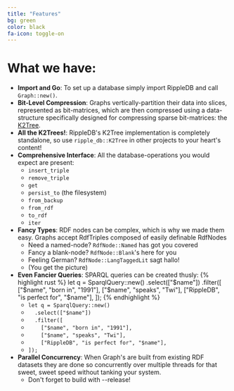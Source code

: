 ```yaml
---
title: "Features"
bg: green
color: black
fa-icon: toggle-on
---
```


# What we have:

- **Import and Go**: To set up a database simply import RippleDB and call `Graph::new()`.
- **Bit-Level Compression**: Graphs vertically-partition their data into slices, represented as bit-matrices, which are then compressed using a data-structure specifically designed for compressing sparse bit-matrices: the [K2Tree](http://swp.dcc.uchile.cl/TR/2009/TR_DCC-20090429-005.pdf).
- **All the K2Trees!**: RippleDB's K2Tree implementation is completely standalone, so use `ripple_db::K2Tree` in other projects to your heart's content!
- **Comprehensive Interface**: All the database-operations you would expect are present:
  - `insert_triple`
  - `remove_triple`
  - `get`
  - `persist_to` (the filesystem)
  - `from_backup`
  - `from_rdf`
  - `to_rdf`
  - `iter`
- **Fancy Types**: RDF nodes can be complex, which is why we made them easy. Graphs accept RdfTriples composed of easily definable RdfNodes
  - Need a named-node? `RdfNode::Named` has got you covered
  - Fancy a blank-node? `RdfNode::Blank`'s here for you
  - Feeling German? `RdfNode::LangTaggedLit` sagt hallo!
  - (You get the picture)
- **Even Fancier Queries**: SPARQL queries can be created thusly:
{% highlight rust %}
let q = SparqlQuery::new()
.select(["$name"])
.filter([
["$name", "born in", "1991"],
["$name", "speaks", "Twi"],
["RippleDB", "is perfect for", "$name"],
]);
{% endhighlight %}
  - `let q = SparqlQuery::new()`
  - `  .select(["$name"])`
  - `  .filter([`
  - `    ["$name", "born in", "1991"],`
  - `    ["$name", "speaks", "Twi"],`
  - `    ["RippleDB", "is perfect for", "$name"],`
  - `]);`
- **Parallel Concurrency**: When Graph's are built from existing RDF datasets they are done so concurrently over multiple threads for that sweet, sweet speed without tanking your system.
  - Don't forget to build with --release!
